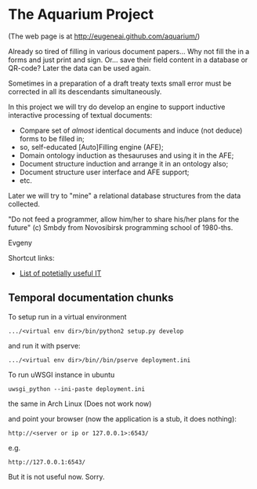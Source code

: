 The Aquarium Project
====================

(The web page is at http://eugeneai.github.com/aquarium/)

Already so tired of filling in various document papers... Why not fill the in a forms and just print and sign. Or... save their field content in a database or QR-code? Later the data can be used again.

Sometimes in a preparation of a draft treaty texts small error must be corrected in all its descendants simultaneously.

In this project we will try do develop an engine to support inductive interactive processing of textual documents:
 * Compare set of *almost* identical documents and induce (not deduce) forms to be filled in;
 * so, self-educated [Auto]Filling engine (AFE);
 * Domain ontology induction as thesauruses and using it in the AFE;
 * Document structure induction and arrange it in an ontology also;
 * Document structure user interface and AFE support;
 * etc.

Later we will try to "mine" a relational database structures from the data collected.

"Do not feed a programmer, allow him/her to share his/her plans for the future" (c) Smbdy from Novosibirsk programming school of 1980-ths.

Evgeny

Shortcut links:
 * [List of potetially useful IT](https://github.com/eugeneai/aquarium/blob/master/collection/LIBS.md)


Temporal documentation chunks
-----------------------------

To setup run in a virtual environment

    .../<virtual env dir>/bin/python2 setup.py develop

and run it with pserve:

    .../<virtual env dir>/bin//bin/pserve deployment.ini

To run uWSGI instance in ubuntu

    uwsgi_python --ini-paste deployment.ini

the same in Arch Linux (Does not work now)

and point your browser (now the application is a stub, it does nothing):

    http://<server or ip or 127.0.0.1>:6543/

e.g.

    http://127.0.0.1:6543/

But it is not useful now. Sorry.
